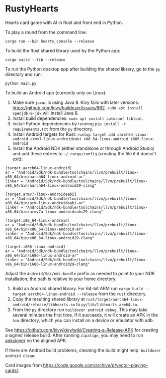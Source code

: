 # RustyHearts
Hearts card game with AI in Rust and front end in Python.

To play a round from the command line:
```
cargo run --bin hearts_console --release
```

To build the Rust shared library used by the Python app:
```
cargo build --lib --release
```

To run the Python desktop app after building the shared library, go to the `py` directory and run:
```
python main.py
```

To build an Android app (currently only on Linux):
1. Make sure `javac` is using Java 8. Kivy fails with later versions: https://github.com/kivy/buildozer/issues/862. `sudo apt install openjdk-8-jdk` will install Java 8.
1. Install build dependencies: `sudo apt install autoconf libtool`.
1. Install Python dependencies by running `pip install -r requirements.txt` from the `py` directory.
1. Install Android targets for Rust:
`rustup target add aarch64-linux-android armv7-linux-androideabi x86_64-linux-android i686-linux-android`
1. Install the Android NDK (either standalone or through Android Studio) and add these entries to `~/.cargo/config` (creating the file if it doesn't exit):
```
[target.aarch64-linux-android]
ar = "Android/Sdk/ndk-bundle/toolchains/llvm/prebuilt/linux-x86_64/bin/aarch64-linux-android-ar"
linker = "Android/Sdk/ndk-bundle/toolchains/llvm/prebuilt/linux-x86_64/bin/aarch64-linux-android29-clang"

[target.armv7-linux-androideabi]
ar = "Android/Sdk/ndk-bundle/toolchains/llvm/prebuilt/linux-x86_64/bin/arm-linux-androideabi-ar"
linker = "Android/Sdk/ndk-bundle/toolchains/llvm/prebuilt/linux-x86_64/bin/armv7a-linux-androideabi29-clang"

[target.x86_64-linux-android]
ar = "Android/Sdk/ndk-bundle/toolchains/llvm/prebuilt/linux-x86_64/bin/x86_64-linux-android-ar"
linker = "Android/Sdk/ndk-bundle/toolchains/llvm/prebuilt/linux-x86_64/bin/x86_64-linux-android29-clang"

[target.i686-linux-android]
ar = "Android/Sdk/ndk-bundle/toolchains/llvm/prebuilt/linux-x86_64/bin/i686-linux-android-ar"
linker = "Android/Sdk/ndk-bundle/toolchains/llvm/prebuilt/linux-x86_64/bin/i686-linux-android29-clang"
```
Adjust the `Android/Sdk/ndk-bundle` prefix as needed to point to your NDK installation; the path is relative to your home directory.
1. Build an Android shared library. For 64-bit ARM run `cargo build --target aarch64-linux-android --release` from the `rust` directory.
1. Copy the resulting shared library at `rust/target/aarch64-linux-android/release/libhearts.so` to `py/lib/libhearts_arm64.so`.
1. From the `py` directory run `buildozer android debug`. This may take several minutes the first time. If it succeeds, it will create an APK in the `bin` directory, which you can install on a device or emulator with adb.

See https://github.com/kivy/kivy/wiki/Creating-a-Release-APK for creating a signed release build. After running `zipalign`, you may need to run [apksigner](https://developer.android.com/studio/command-line/apksigner) on the aligned APK.

If there are Android build problems, cleaning the build might help: `buildozer android clean`.

Card images from https://code.google.com/archive/p/vector-playing-cards/.
